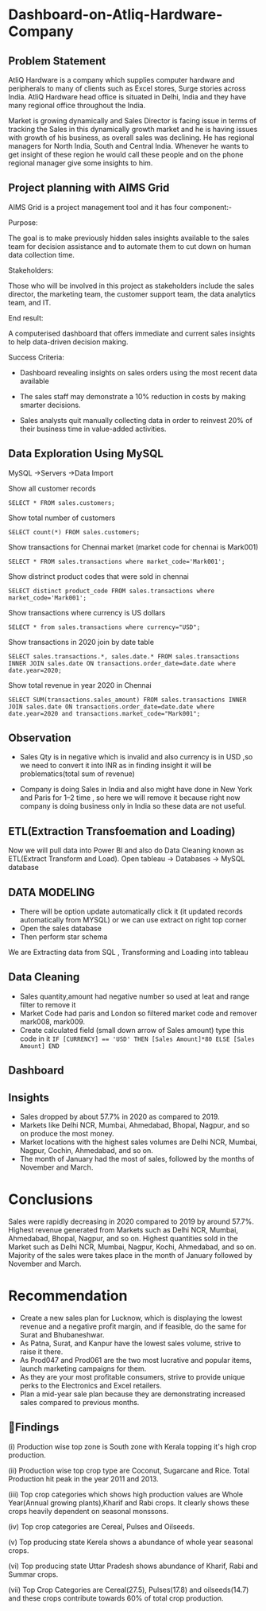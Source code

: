 # Dashboard-on-Atliq-Hardware-Company
## Problem Statement
AtliQ Hardware is a company which supplies computer hardware and peripherals to many of clients such as Excel stores, Surge stories across India. AtliQ Hardware head office is situated in Delhi, India and they have many regional office throughout the India.

Market is growing dynamically and Sales Director is facing issue in terms of tracking the Sales in this dynamically growth market and he is having issues with growth of his business, as overall sales was declining. He has regional managers for North India, South and Central India. Whenever he wants to get insight of these region he would call these people and on the phone regional manager give some insights to him.

## Project planning with AIMS Grid
AIMS Grid is a project management tool and it has four component:-

Purpose:

The goal is to make previously hidden sales insights available to the sales team for decision assistance and to automate them to cut down on human data collection time.

Stakeholders:

Those who will be involved in this project as stakeholders include the sales director, the marketing team, the customer support team, the data analytics team, and IT.

End result:

A computerised dashboard that offers immediate and current sales insights to help data-driven decision making.

Success Criteria:

- Dashboard revealing insights on sales orders using the most recent data available

- The sales staff may demonstrate a 10% reduction in costs by making smarter decisions.

- Sales analysts quit manually collecting data in order to reinvest 20% of their business time in value-added activities.

## Data Exploration Using MySQL

MySQL →Servers →Data Import

Show all customer records

`SELECT * FROM sales.customers;`

Show total number of customers

`SELECT count(*) FROM sales.customers;`

Show transactions for Chennai market (market code for chennai is Mark001)

`SELECT * FROM sales.transactions where market_code='Mark001';`

Show distrinct product codes that were sold in chennai

`SELECT distinct product_code FROM sales.transactions where market_code='Mark001';`

Show transactions where currency is US dollars

`SELECT * from sales.transactions where currency="USD";`

Show transactions in 2020 join by date table

`SELECT sales.transactions.*, sales.date.* FROM sales.transactions INNER JOIN sales.date ON transactions.order_date=date.date where date.year=2020;`

Show total revenue in year 2020 in Chennai

`SELECT SUM(transactions.sales_amount) FROM sales.transactions INNER JOIN sales.date ON transactions.order_date=date.date where date.year=2020 and transactions.market_code="Mark001";`

## Observation
- Sales Qty is in negative which is invalid and also currency is in USD ,so we need to convert it into INR as in finding insight it will be problematics(total sum of revenue)

- Company is doing Sales in India and also might have done in New York and Paris for 1–2 time , so here we will remove it because right now company is doing business only in India so these data are not useful.

## ETL(Extraction Transfoemation and Loading)
Now we will pull data into Power BI and also do Data Cleaning known as ETL(Extract Transform and Load).
Open tableau -> Databases -> MySQL database

## DATA MODELING
- There will be option update automatically click it (it updated records automatically from MYSQL) or we can use extract on right top corner
- Open the sales database
- Then perform star schema 

We are Extracting data from SQL , Transforming and Loading into tableau

## Data Cleaning
- Sales quantity,amount had negative number so used at leat and range filter to remove it
- Market Code had paris and London so filtered market code and remover mark008, mark009.
- Create calculated field (small down arrow of Sales amount) type this code in it
`IF [CURRENCY] == 'USD' THEN [Sales Amount]*80 ELSE [Sales Amount] END`

## Dashboard


## Insights
- Sales dropped by about 57.7% in 2020 as compared to 2019.
- Markets like Delhi NCR, Mumbai, Ahmedabad, Bhopal, Nagpur, and so on produce the most money.
- Market locations with the highest sales volumes are Delhi NCR, Mumbai, Nagpur, Cochin, Ahmedabad, and so on.
- The month of January had the most of sales, followed by the months of November and March.

# Conclusions
Sales were rapidly decreasing in 2020 compared to 2019 by around 57.7%.
Highest revenue generated from Markets such as Delhi NCR, Mumbai, Ahmedabad, Bhopal, Nagpur, and so on.
Highest quantities sold in the Market such as Delhi NCR, Mumbai, Nagpur, Kochi, Ahmedabad, and so on.
Majority of the sales were takes place in the month of January followed by November and March.

# Recommendation
- Create a new sales plan for Lucknow, which is displaying the lowest revenue and a negative profit margin, and if feasible, do the same for Surat and Bhubaneshwar.
- As Patna, Surat, and Kanpur have the lowest sales volume, strive to raise it there.
- As Prod047 and Prod061 are the two most lucrative and popular items, launch marketing campaigns for them.
- As they are your most profitable consumers, strive to provide unique perks to the Electronics and Excel retailers.
- Plan a mid-year sale plan because they are demonstrating increased sales compared to previous months.
## 👑Findings
(i) Production wise top zone is South zone with Kerala topping it's high crop production.

(ii) Production wise top crop type are Coconut, Sugarcane and Rice.
Total Production hit peak in the year 2011 and 2013.

(iii) Top crop categories which shows high production values are Whole Year(Annual growing plants),Kharif and Rabi crops. It clearly shows these crops heavily dependent on seasonal monssons.

(iv) Top crop categories are Cereal, Pulses and Oilseeds.

(v) Top producing state Kerela shows a abundance of whole year seasonal crops.

(vi) Top producing state Uttar Pradesh shows abundance of Kharif, Rabi and Summar crops.

(vii) Top Crop Categories are Cereal(27.5), Pulses(17.8) and oilseeds(14.7) and these crops contribute towards 60% of total crop production.
